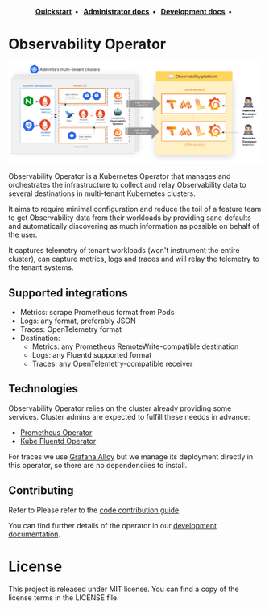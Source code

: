 <p align="center">
  <strong>
    <a href="/docs/README.md">Quickstart</a>&nbsp;&nbsp;&bull;&nbsp;&nbsp;
    <a href="/docs/administrators/README.md">Administrator docs</a>&nbsp;&nbsp;&bull;&nbsp;&nbsp;
    <a href="/docs/development/README.md">Development docs</a>&nbsp;&nbsp;&bull;&nbsp;&nbsp;
  </strong>
</p>

# Observability Operator

![Simplified operator diagram](docs/images/simplified-diagram.png)

Observability Operator is a Kubernetes Operator that manages and
orchestrates the infrastructure to collect and relay Observability
data to several destinations in multi-tenant Kubernetes clusters.

It aims to require minimal configuration and reduce the toil of a
feature team to get Observability data from their workloads by
providing sane defaults and automatically discovering as much
information as possible on behalf of the user.

It captures telemetry of tenant workloads (won't instrument the entire
cluster), can capture metrics, logs and traces and will relay the
telemetry to the tenant systems.

## Supported integrations

* Metrics: scrape Prometheus format from Pods
* Logs: any format, preferably JSON
* Traces: OpenTelemetry format
* Destination:
  * Metrics: any Prometheus RemoteWrite-compatible destination
  * Logs: any Fluentd supported format
  * Traces: any OpenTelemetry-compatible receiver

## Technologies

Observability Operator relies on the cluster already providing some
services. Cluster admins are expected to fulfill these needds in
advance:

* [Prometheus Operator](https://github.com/prometheus-operator/prometheus-operator)
* [Kube Fluentd Operator](https://github.com/vmware/kube-fluentd-operator)

For traces we use [Grafana
Alloy](https://grafana.com/docs/alloy/latest/) but we manage its
deployment directly in this operator, so there are no dependenciies
to install.

## Contributing

Refer to Please refer to the [code contribution guide](./CONTRIBUTING.md).

You can find further details of the operator in our [development documentation](./docs/development/README.md).

# License

This project is released under MIT license. You can find a copy of the
license terms in the LICENSE file.
